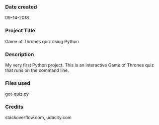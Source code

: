 ### Date created
09-14-2018

### Project Title
Game of Thrones quiz using Python

### Description
My very first Python project. This is an interactive Game of Thrones quiz that runs on the command line.


### Files used
got-quiz.py


### Credits
stackoverflow.com, udacity.com
